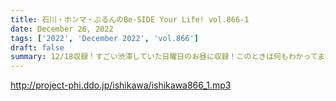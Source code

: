 ```yaml
---
title: 石川・ホンマ・ぶるんのBe-SIDE Your Life! vol.866-1
date: December 26, 2022
tags: ['2022', 'December 2022', 'vol.866']
draft: false
summary: 12/18収録！すごい渋滞していた日曜日のお昼に収録！このときは何もわかってません！
---
```


http://project-phi.ddo.jp/ishikawa/ishikawa866_1.mp3